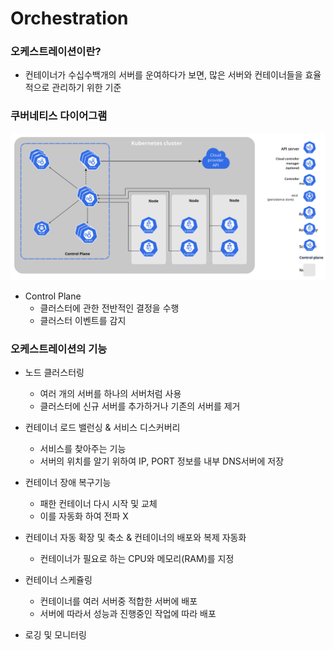 # Orchestration

### 오케스트레이션이란?

-  컨테이너가 수십수백개의 서버를 운여하다가 보면, 많은 서버와 컨테이너들을 효율 적으로 관리하기 위한 기준

### 쿠버네티스 다이어그램

![kubernates-diagram](./images/components-of-kubernetes.svg)

- Control Plane
    - 클러스터에 관한 전반적인 결정을 수행
    - 클러스터 이벤트를 감지

### 오케스트레이션의 기능

- 노드 클러스터링
    - 여러 개의 서버를 하나의 서버처럼 사용
    - 클러스터에 신규 서버를 추가하거나 기존의 서버를 제거

- 컨테이너 로드 밸런싱 & 서비스 디스커버리
    - 서비스를 찾아주는 기능
    - 서버의 위치를 알기 위하여 IP, PORT 정보를 내부 DNS서버에 저장

- 컨테이너 장애 복구기능
    - 패한 컨테이너 다시 시작 및 교체
    - 이를 자동화 하여 전파 X

- 컨테이너 자동 확장 및 축소 & 컨테이너의 배포와 복제 자동화
    - 컨테이너가 필요로 하는 CPU와 메모리(RAM)를 지정

- 컨테이너 스케쥴링
    - 컨테이너를 여러 서버중 적합한 서버에 배포 
    - 서버에 따라서 성능과 진행중인 작업에 따라 배포

- 로깅 및 모니터링